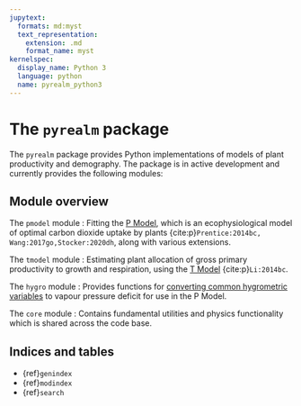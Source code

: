 ```yaml
---
jupytext:
  formats: md:myst
  text_representation:
    extension: .md
    format_name: myst
kernelspec:
  display_name: Python 3
  language: python
  name: pyrealm_python3
---
```


# The `pyrealm` package

The `pyrealm` package provides Python implementations of models of plant productivity
and demography. The package is in active development and currently provides the
following modules:

## Module overview

The `pmodel` module
: Fitting the [P Model](users/pmodel/module_overview), which is an ecophysiological
  model of optimal carbon dioxide uptake by plants {cite:p}`Prentice:2014bc,
  Wang:2017go,Stocker:2020dh`, along with various extensions.

The `tmodel` module
: Estimating plant allocation of gross primary productivity to growth and respiration,
  using the [T Model](users/tmodel/tmodel) {cite:p}`Li:2014bc`.

The `hygro` module
: Provides functions for [converting common hygrometric variables](users/hygro) to
  vapour pressure deficit for use in the P Model.

The `core` module
: Contains fundamental utilities and physics functionality which is shared across the
code base.

## Indices and tables

* {ref}`genindex`
* {ref}`modindex`
* {ref}`search`
